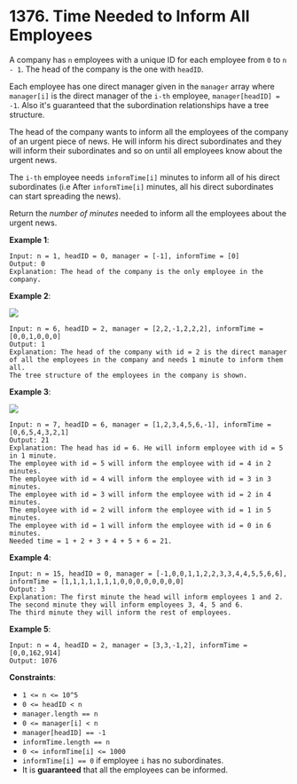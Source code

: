 # 1376. Time Needed to Inform All Employees

A company has `n` employees with a unique ID for each employee from `0` to `n - 1`. The head of the company is the one with `headID`.

Each employee has one direct manager given in the `manager` array where `manager[i]` is the direct manager of the `i-th` employee, `manager[headID] = -1`. Also it's guaranteed that the subordination relationships have a tree structure.

The head of the company wants to inform all the employees of the company of an urgent piece of news. He will inform his direct subordinates and they will inform their subordinates and so on until all employees know about the urgent news.

The `i-th` employee needs `informTime[i]` minutes to inform all of his direct subordinates (i.e After `informTime[i]` minutes, all his direct subordinates can start spreading the news).

Return the *number of minutes* needed to inform all the employees about the urgent news. 

**Example 1**:

```
Input: n = 1, headID = 0, manager = [-1], informTime = [0]
Output: 0
Explanation: The head of the company is the only employee in the company.
```

**Example 2**:

<img src="https://assets.leetcode.com/uploads/2020/02/27/graph.png">

```
Input: n = 6, headID = 2, manager = [2,2,-1,2,2,2], informTime = [0,0,1,0,0,0]
Output: 1
Explanation: The head of the company with id = 2 is the direct manager of all the employees in the company and needs 1 minute to inform them all.
The tree structure of the employees in the company is shown.
```

**Example 3**:

<img src="https://assets.leetcode.com/uploads/2020/02/28/1730_example_3_5.PNG">

```
Input: n = 7, headID = 6, manager = [1,2,3,4,5,6,-1], informTime = [0,6,5,4,3,2,1]
Output: 21
Explanation: The head has id = 6. He will inform employee with id = 5 in 1 minute.
The employee with id = 5 will inform the employee with id = 4 in 2 minutes.
The employee with id = 4 will inform the employee with id = 3 in 3 minutes.
The employee with id = 3 will inform the employee with id = 2 in 4 minutes.
The employee with id = 2 will inform the employee with id = 1 in 5 minutes.
The employee with id = 1 will inform the employee with id = 0 in 6 minutes.
Needed time = 1 + 2 + 3 + 4 + 5 + 6 = 21.
```

**Example 4**:

```
Input: n = 15, headID = 0, manager = [-1,0,0,1,1,2,2,3,3,4,4,5,5,6,6], informTime = [1,1,1,1,1,1,1,0,0,0,0,0,0,0,0]
Output: 3
Explanation: The first minute the head will inform employees 1 and 2.
The second minute they will inform employees 3, 4, 5 and 6.
The third minute they will inform the rest of employees.
```

**Example 5**:

```
Input: n = 4, headID = 2, manager = [3,3,-1,2], informTime = [0,0,162,914]
Output: 1076
```

**Constraints**:

- `1 <= n <= 10^5`
- `0 <= headID < n`
- `manager.length == n`
- `0 <= manager[i] < n`
- `manager[headID] == -1`
- `informTime.length == n`
- `0 <= informTime[i] <= 1000`
- `informTime[i] == 0` if employee `i` has no subordinates.
- It is **guaranteed** that all the employees can be informed.